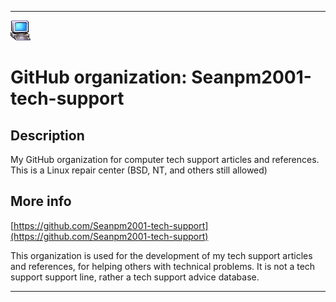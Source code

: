  
***

![32x32_MyComputerMILLENNIUMEDITION.jpeg failed to load. The file may be missing or corrupt. Check the file path for errors first.](/AdditionalInfo/1/Seanpm2001-tech-support/32x32_MyComputerMILLENNIUMEDITION.jpeg)

# GitHub organization: Seanpm2001-tech-support

## Description

My GitHub organization for computer tech support articles and references. This is a Linux repair center (BSD, NT, and others still allowed)

## More info

[https://github.com/Seanpm2001-tech-support](https://github.com/Seanpm2001-tech-support)

This organization is used for the development of my tech support articles and references, for helping others with technical problems. It is not a tech support support line, rather a tech support advice database.

***

